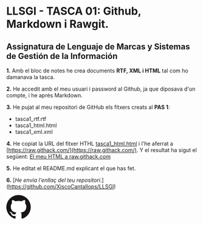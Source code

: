 # LLSGI - TASCA 01: Github, Markdown i Rawgit.
## Assignatura de Lenguaje de Marcas y Sistemas de Gestión de la Información


**1.** Amb el bloc de notes he crea documents **RTF, XML i HTML** tal com ho damanava la tasca.

**2.** He accedit amb el meu usuari i password al Github, ja que diposava d'un compte, i he après Markdown.

**3.** He pujat al meu repositori de GitHub els fitxers creats al **PAS 1**:
* tasca1_rtf.rtf
* tasca1_html.html
* tasca1_xml.xml

**4.** He copiat la URL del fitxer HTHL [tasca1_html.html](https://github.com/XiscoCantallops/LLSGI/blob/master/tasca1_html.html)
i l'he aferrat a [https://raw.githack.com/](https://raw.githack.com/). Y el  resultat ha sigut el següent:
[El meu HTML a raw.githack.com](https://raw.githack.com/XiscoCantallops/LLSGI/master/tasca1_html.html)

**5.** He editat el README.md explicant el que has fet.

**6.** [*He envia l'enllaç del teu repositori*.] (https://github.com/XiscoCantallops/LLSGI)

![Logo Github](/GitHub-Mark-64px.png)


